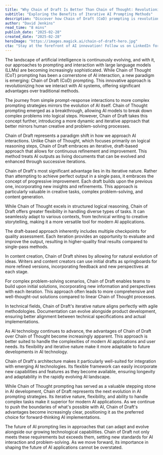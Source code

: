 ```yaml
---
title: "Why Chain of Draft Is Better Than Chain of Thought: Revolutionizing AI Prompting Strategies"
subtitle: "Exploring the Benefits of Iterative AI Prompting Methods"
description: "Discover how Chain of Draft (CoD) prompting is revolutionizing AI interaction strategies, offering significant advantages over traditional Chain of Thought methods through its iterative, flexible approach to problem-solving and content generation."
author: "David Jenkins"
read_time: "8 mins"
publish_date: "2025-02-28"
created_date: "2025-02-28"
heroImage: "https://images.magick.ai/chain-of-draft-hero.jpg"
cta: "Stay at the forefront of AI innovation! Follow us on LinkedIn for more insights into groundbreaking developments in AI prompting strategies and technology."
---
```


The landscape of artificial intelligence is continuously evolving, and with it, our approaches to prompting and interaction with large language models (LLMs) are becoming increasingly sophisticated. While Chain of Thought (CoT) prompting has been a cornerstone of AI interaction, a new paradigm is emerging: Chain of Draft (CoD) prompting. This innovative approach is revolutionizing how we interact with AI systems, offering significant advantages over traditional methods.

The journey from simple prompt-response interactions to more complex prompting strategies mirrors the evolution of AI itself. Chain of Thought prompting emerged as a breakthrough, allowing AI models to break down complex problems into logical steps. However, Chain of Draft takes this concept further, introducing a more dynamic and iterative approach that better mirrors human creative and problem-solving processes.

Chain of Draft represents a paradigm shift in how we approach AI interactions. Unlike Chain of Thought, which focuses primarily on logical reasoning steps, Chain of Draft embraces an iterative, draft-based approach that allows for continuous refinement and improvement. This method treats AI outputs as living documents that can be evolved and enhanced through successive iterations.

Chain of Draft's most significant advantage lies in its iterative nature. Rather than attempting to achieve perfect output in a single pass, it embraces the concept of progressive improvement. Each draft builds upon the previous one, incorporating new insights and refinements. This approach is particularly valuable in creative tasks, complex problem-solving, and content generation.

While Chain of Thought excels in structured logical reasoning, Chain of Draft offers greater flexibility in handling diverse types of tasks. It can seamlessly adapt to various contexts, from technical writing to creative storytelling, making it a more versatile tool for modern AI applications.

The draft-based approach inherently includes multiple checkpoints for quality assessment. Each iteration provides an opportunity to evaluate and improve the output, resulting in higher-quality final results compared to single-pass methods.

In content creation, Chain of Draft shines by allowing for natural evolution of ideas. Writers and content creators can use initial drafts as springboards for more refined versions, incorporating feedback and new perspectives at each stage.

For complex problem-solving scenarios, Chain of Draft enables teams to build upon initial solutions, incorporating new information and perspectives with each iteration. This approach often leads to more comprehensive and well-thought-out solutions compared to linear Chain of Thought processes.

In technical fields, Chain of Draft's iterative nature aligns perfectly with agile methodologies. Documentation can evolve alongside product development, ensuring better alignment between technical specifications and actual implementations.

As AI technology continues to advance, the advantages of Chain of Draft over Chain of Thought become increasingly apparent. This approach is better suited to handle the complexities of modern AI applications and user needs. Its flexibility and iterative nature make it more adaptable to future developments in AI technology.

Chain of Draft's architecture makes it particularly well-suited for integration with emerging AI technologies. Its flexible framework can easily incorporate new capabilities and features as they become available, ensuring longevity and adaptability in the rapidly evolving AI landscape.

While Chain of Thought prompting has served as a valuable stepping stone in AI development, Chain of Draft represents the next evolution in AI prompting strategies. Its iterative nature, flexibility, and ability to handle complex tasks make it superior for modern AI applications. As we continue to push the boundaries of what's possible with AI, Chain of Draft's advantages become increasingly clear, positioning it as the preferred choice for forward-thinking AI implementations.

The future of AI prompting lies in approaches that can adapt and evolve alongside our growing technological capabilities. Chain of Draft not only meets these requirements but exceeds them, setting new standards for AI interaction and problem-solving. As we move forward, its importance in shaping the future of AI applications cannot be overstated.